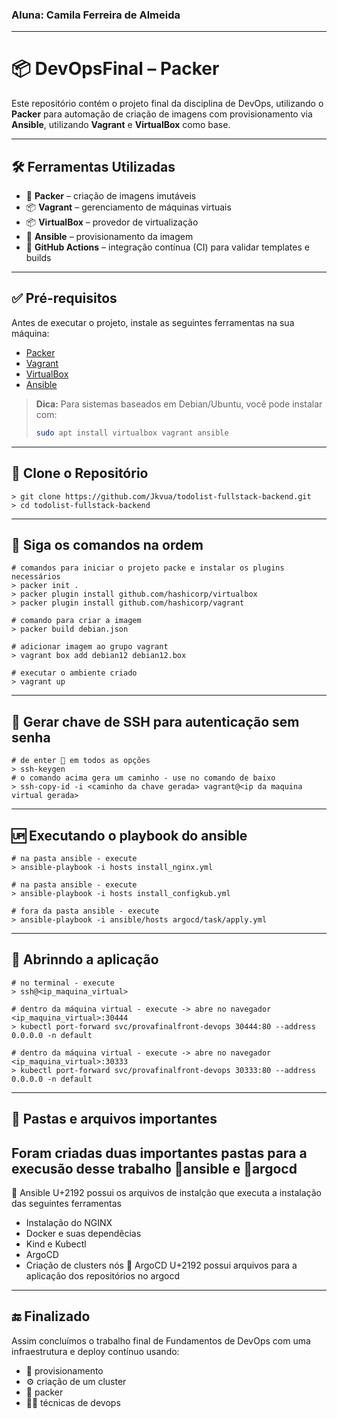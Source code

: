 ### Aluna: Camila Ferreira de Almeida
---
# 📦 DevOpsFinal – Packer

Este repositório contém o projeto final da disciplina de DevOps, utilizando o **Packer** para automação de criação de imagens com provisionamento via **Ansible**, utilizando **Vagrant** e **VirtualBox** como base.

---

## 🛠️  Ferramentas Utilizadas

- 🧰 **Packer** – criação de imagens imutáveis
- 📦 **Vagrant** – gerenciamento de máquinas virtuais
- 📦 **VirtualBox** – provedor de virtualização
- 🤖 **Ansible** – provisionamento da imagem
- 🧪 **GitHub Actions** – integração contínua (CI) para validar templates e builds

---

## ✅ Pré-requisitos

Antes de executar o projeto, instale as seguintes ferramentas na sua máquina:

- [Packer](https://www.packer.io/downloads)
- [Vagrant](https://developer.hashicorp.com/vagrant/downloads)
- [VirtualBox](https://www.virtualbox.org/wiki/Downloads)
- [Ansible](https://docs.ansible.com/ansible/latest/installation_guide/index.html)

> **Dica:** Para sistemas baseados em Debian/Ubuntu, você pode instalar com:
> ```bash
> sudo apt install virtualbox vagrant ansible
> ```
---
## 🚀 Clone o Repositório
```
> git clone https://github.com/Jkvua/todolist-fullstack-backend.git
> cd todolist-fullstack-backend
```
---
## 🧰 Siga os comandos na ordem
```
# comandos para iniciar o projeto packe e instalar os plugins necessários 
> packer init .
> packer plugin install github.com/hashicorp/virtualbox
> packer plugin install github.com/hashicorp/vagrant
```
```
# comando para criar a imagem
> packer build debian.json
```
```
# adicionar imagem ao grupo vagrant
> vagrant box add debian12 debian12.box
```
```
# executar o ambiente criado
> vagrant up
```
---
## 🔑 Gerar chave de SSH para autenticação sem senha
```
# de enter 🔘 em todos as opções
> ssh-keygen
# o comando acima gera um caminho - use no comando de baixo 
> ssh-copy-id -i <caminho da chave gerada> vagrant@<ip da maquina virtual gerada>
```
---
## 🆙 Executando o playbook do ansible
```
# na pasta ansible - execute
> ansible-playbook -i hosts install_nginx.yml
```
```
# na pasta ansible - execute
> ansible-playbook -i hosts install_configkub.yml

```
```
# fora da pasta ansible - execute
> ansible-playbook -i ansible/hosts argocd/task/apply.yml
```
---
## 👐 Abrinndo a aplicação
```
# no terminal - execute
> ssh@<ip_maquina_virtual>
```
```
# dentro da máquina virtual - execute -> abre no navegador <ip_maquina_virtual>:30444
> kubectl port-forward svc/provafinalfront-devops 30444:80 --address 0.0.0.0 -n default
```
```
# dentro da máquina virtual - execute -> abre no navegador <ip_maquina_virtual>:30333
> kubectl port-forward svc/provafinalfront-devops 30333:80 --address 0.0.0.0 -n default 
```
--- 
## 📂 Pastas e arquivos importantes
Foram criadas duas importantes pastas para a execusão desse trabalho 📂ansible e 📂argocd
---
📂 Ansible U+2192 possui os arquivos de instalção que executa a instalação das seguintes ferramentas
- Instalação do NGINX
- Docker e suas dependêcias
- Kind e Kubectl
- ArgoCD
- Criação de clusters nós
📂 ArgoCD U+2192 possui arquivos para a aplicação dos repositórios no argocd
---
## 🔚 Finalizado
Assim concluímos o trabalho final de Fundamentos de DevOps com uma infraestrutura e deploy contínuo usando:
- 🤖 provisionamento
- ⚙️ criação de um cluster
- 🧰 packer
- 👩‍💻 técnicas de devops 
